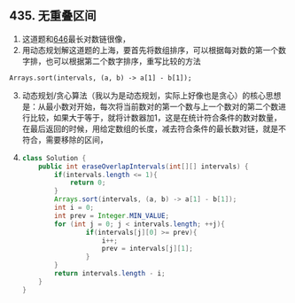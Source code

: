 ## 435. 无重叠区间

1. 这道题和[646](https://leetcode-cn.com/problems/maximum-length-of-pair-chain/)最长对数链很像，
2. 用动态规划解这道题的上海，要首先将数组排序，可以根据每对数的第一个数字排，也可以根据第二个数字排序，重写比较的方法
```
Arrays.sort(intervals, (a, b) -> a[1] - b[1]);
```
3. 动态规划/贪心算法（我以为是动态规划，实际上好像也是贪心）的核心思想是：从最小数对开始，每次将当前数对的第一个数与上一个数对的第二个数进行比较，如果大于等于，就将计数器加1，这是在统计符合条件的数对数量，在最后返回的时候，用给定数组的长度，减去符合条件的最长数对链，就是不符合，需要移除的区间，

4. ```java
   class Solution {
       public int eraseOverlapIntervals(int[][] intervals) {
           if(intervals.length <= 1){
               return 0;
           }
           Arrays.sort(intervals, (a, b) -> a[1] - b[1]);
           int i = 0;
           int prev = Integer.MIN_VALUE;
           for (int j = 0; j < intervals.length; ++j){
                   if(intervals[j][0] >= prev){
                       i++;
                       prev = intervals[j][1];
                   }
           }
           return intervals.length - i;
       }
   }
   ```

   